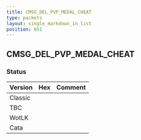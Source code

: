 ```yaml
---
title: CMSG_DEL_PVP_MEDAL_CHEAT
type: packets
layout: single_markdown_in_list
position: 651
---
```


## CMSG_DEL_PVP_MEDAL_CHEAT

### Status

Version | Hex | Comment
---------- | ---------- | ---------- 
Classic |  |  
TBC |  |  
WotLK |  |  
Cata |  |  
